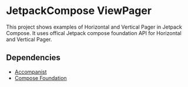 # JetpackCompose ViewPager
This project shows examples of Horizontal and Vertical Pager in Jetpack Compose. It uses offical Jetpack compose foundation API for Horizontal and Vertical Pager.



## Dependencies
- [Accompanist](https://github.com/google/accompanist)
- [Compose Foundation](https://developer.android.com/jetpack/androidx/releases/compose-foundation#1.4.0-rc01)
